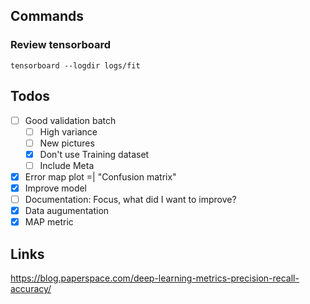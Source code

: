 ## Commands
### Review tensorboard
```
tensorboard --logdir logs/fit
```

## Todos
- [ ] Good validation batch
  - [ ] High variance
  - [ ] New pictures
  - [X] Don't use Training dataset
  - [ ] Include Meta
- [X] Error map plot =| "Confusion matrix"
- [X] Improve model
- [ ] Documentation: Focus, what did I want to improve? 
- [X] Data augumentation
- [X] MAP metric

## Links
https://blog.paperspace.com/deep-learning-metrics-precision-recall-accuracy/